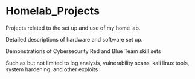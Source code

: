 # Homelab_Projects
Projects related to the set up and use of my home lab.

Detailed descriptions of hardware and software set up.

Demonstrations of Cybersecurity Red and Blue Team skill sets

Such as but not limited to log analysis, vulnerability scans, kali linux tools, system hardening, and other exploits
